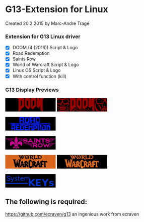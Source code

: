 # G13-Extension for Linux
Created 20.2.2015 by Marc-André Tragé

### Extension for G13 Linux driver
- [x] DOOM (4 (2016)) Script & Logo
- [x] Road Redemption
- [x] Saints Row
- [x] World of Warcraft Script & Logo
- [x] Linux OS Script & Logo
- [x] With control function (kill)

### G13 Display Previews
![DOOM](https://github.com/MTrage/G13-Extension/blob/master/Display-Preview/g13_doom.png)
![DOOM](https://github.com/MTrage/G13-Extension/blob/master/Display-Preview/g13_doom_skull.png)

![RR](https://github.com/MTrage/G13-Extension/blob/master/Display-Preview/g13_road_redemption.png)

![SR](https://github.com/MTrage/G13-Extension/blob/master/Display-Preview/g13_saints_row.png)

![WOW](https://github.com/MTrage/G13-Extension/blob/master/Display-Preview/g13_wow.png)
![WOW](https://github.com/MTrage/G13-Extension/blob/master/Display-Preview/g13b_wow.png)

![OS](https://github.com/MTrage/G13-Extension/blob/master/Display-Preview/g13_system.png)

## The following is required:
https://github.com/ecraven/g13
an ingenious work from ecraven
